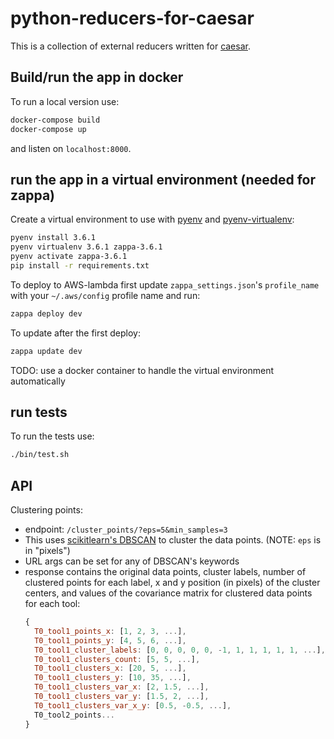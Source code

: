 # python-reducers-for-caesar

This is a collection of external reducers written for [caesar](https://github.com/zooniverse/caesar).

## Build/run the app in docker
To run a local version use:
```bash
docker-compose build
docker-compose up
```
and listen on `localhost:8000`.

## run the app in a virtual environment (needed for zappa)
Create a virtual environment to use with [pyenv](https://github.com/pyenv/pyenv) and [pyenv-virtualenv](https://github.com/pyenv/pyenv-virtualenv):
```bash
pyenv install 3.6.1
pyenv virtualenv 3.6.1 zappa-3.6.1
pyenv activate zappa-3.6.1
pip install -r requirements.txt
```

To deploy to AWS-lambda first update `zappa_settings.json`'s `profile_name` with your `~/.aws/config` profile name and run:
```bash
zappa deploy dev
```

To update after the first deploy:
```bash
zappa update dev
```

TODO: use a docker container to handle the virtual environment automatically

## run tests
To run the tests use:
```bash
./bin/test.sh
```

## API
Clustering points:
  - endpoint: `/cluster_points/?eps=5&min_samples=3`
  - This uses [scikitlearn's DBSCAN](http://scikit-learn.org/stable/modules/generated/sklearn.cluster.DBSCAN.html#sklearn.cluster.DBSCAN) to cluster the data points. (NOTE: `eps` is in "pixels")
  - URL args can be set for any of DBSCAN's keywords
  - response contains the original data points, cluster labels, number of clustered points for each label, x and y position (in pixels) of the cluster centers, and values of the covariance matrix for clustered data points for each tool:
    ```js
    {
      T0_tool1_points_x: [1, 2, 3, ...],
      T0_tool1_points_y: [4, 5, 6, ...],
      T0_tool1_cluster_labels: [0, 0, 0, 0, 0, -1, 1, 1, 1, 1, 1, ...],
      T0_tool1_clusters_count: [5, 5, ...],
      T0_tool1_clusters_x: [20, 5, ...],
      T0_tool1_clusters_y: [10, 35, ...],
      T0_tool1_clusters_var_x: [2, 1.5, ...],
      T0_tool1_clusters_var_y: [1.5, 2, ...],
      T0_tool1_clusters_var_x_y: [0.5, -0.5, ...],
      T0_tool2_points...
    }
    ```
